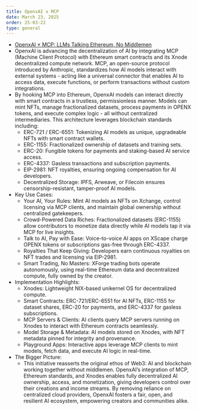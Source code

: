 ```yaml
---
title: OpenxAI x MCP
date: March 23, 2025
order: 25-03-22
type: general
---
```


- [OpenxAI × MCP: LLMs Talking Ethereum, No Middlemen](https://medium.com/openxai/openx-ai-xmcp-llms-talking-ethereum-no-middlemen-323e565628e6)
- OpenxAI is advancing the decentralization of AI by integrating MCP (Machine Client Protocol) with Ethereum smart contracts and its Xnode decentralized compute network. MCP, an open-source protocol introduced by Anthropic, standardizes how AI models interact with external systems - acting like a universal connector that enables AI to access data, execute functions, or perform transactions without custom integrations.
- By hooking MCP into Ethereum, OpenxAI models can interact directly with smart contracts in a trustless, permissionless manner. Models can mint NFTs, manage fractionalized datasets, process payments in OPENX tokens, and execute complex logic - all without centralized intermediaries. This architecture leverages blockchain standards including:
  - ERC-721 / ERC-6551: Tokenizing AI models as unique, upgradeable NFTs with smart contract wallets.
  - ERC-1155: Fractionalized ownership of datasets and training sets.
  - ERC-20: Fungible tokens for payments and staking-based AI service access.
  - ERC-4337: Gasless transactions and subscription payments.
  - EIP-2981: NFT royalties, ensuring ongoing compensation for AI developers.
  - Decentralized Storage: IPFS, Arweave, or Filecoin ensures censorship-resistant, tamper-proof AI models.
- Key Use Cases:
  - Your AI, Your Rules: Mint AI models as NFTs on Xchange, control licensing via MCP clients, and maintain global ownership without centralized gatekeepers.
  - Crowd-Powered Data Riches: Fractionalized datasets (ERC-1155) allow contributors to monetize data directly while AI models tap it via MCP for live insights.
  - Talk to AI, Pay with Ease: Voice-to-voice AI apps on XScape charge OPENX tokens or subscriptions gas-free through ERC-4337.
  - Royalties That Keep Giving: Developers earn continuous royalties on NFT trades and licensing via EIP-2981.
  - Smart Trading, No Masters: XForge trading bots operate autonomously, using real-time Ethereum data and decentralized compute, fully owned by the creator.
- Implementation Highlights:
  - Xnodes: Lightweight NIX-based unikernel OS for decentralized compute.
  - Smart Contracts: ERC-721/ERC-6551 for AI NFTs, ERC-1155 for dataset shares, ERC-20 for payments, and ERC-4337 for gasless subscriptions.
  - MCP Servers & Clients: AI clients query MCP servers running on Xnodes to interact with Ethereum contracts seamlessly.
  - Model Storage & Metadata: AI models stored on Xnodes, with NFT metadata pinned for integrity and provenance.
  - Playground Apps: Interactive apps leverage MCP clients to mint models, fetch data, and execute AI logic in real-time.
- The Bigger Picture:
  - This initiative reasserts the original ethos of Web3: AI and blockchain working together without middlemen. OpenxAI’s integration of MCP, Ethereum standards, and Xnodes enables fully decentralized AI ownership, access, and monetization, giving developers control over their creations and income streams. By removing reliance on centralized cloud providers, OpenxAI fosters a fair, open, and resilient AI ecosystem, empowering creators and communities alike.
